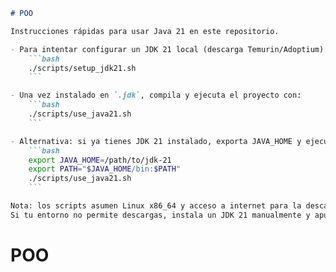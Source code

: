 ```markdown
# POO

Instrucciones rápidas para usar Java 21 en este repositorio.

- Para intentar configurar un JDK 21 local (descarga Temurin/Adoptium):
	```bash
	./scripts/setup_jdk21.sh
	```

- Una vez instalado en `.jdk`, compila y ejecuta el proyecto con:
	```bash
	./scripts/use_java21.sh
	```

- Alternativa: si ya tienes JDK 21 instalado, exporta JAVA_HOME y ejecuta:
	```bash
	export JAVA_HOME=/path/to/jdk-21
	export PATH="$JAVA_HOME/bin:$PATH"
	./scripts/use_java21.sh
	```

Nota: los scripts asumen Linux x86_64 y acceso a internet para la descarga automática.
Si tu entorno no permite descargas, instala un JDK 21 manualmente y apunta `JAVA_HOME` al mismo.
```
# POO